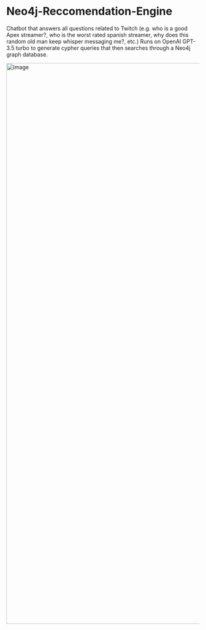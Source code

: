 # Neo4j-Reccomendation-Engine
Chatbot that answers all questions related to Twitch (e.g. who is a good Apex streamer?, who is the worst rated spanish streamer, why does this random old man keep whisper messaging me?, etc.) Runs on OpenAI GPT-3.5 turbo to generate cypher queries that then searches through a Neo4j graph database.

<img width="1460" alt="image" src="https://github.com/John-Xu1/Neo4j-Reccomendation-Engine/assets/64114630/d00f9a80-c199-4460-8d68-d53d184582b3">
